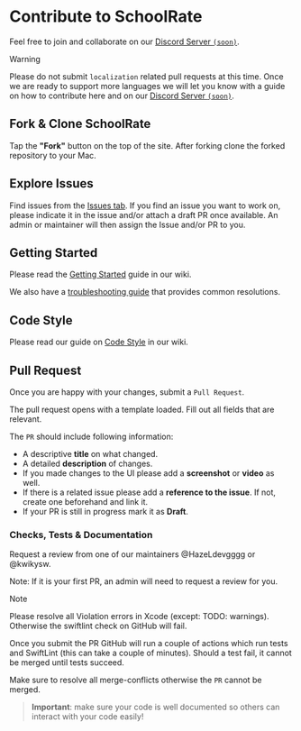 # Contribute to SchoolRate

Feel free to join and collaborate on our [Discord Server `(soon)`]().

> [!WARNING]
> Please do not submit `localization` related pull requests at this time. 
> Once we are ready to support more languages we will let you know with a guide on how to contribute here and on our [Discord Server `(soon)`]().

## Fork & Clone SchoolRate

Tap the **"Fork"** button on the top of the site. After forking clone the forked repository to your Mac.

## Explore Issues

Find issues from the [Issues tab](https://github.com/SchoolRate/SchoolRate/issues).
If you find an issue you want to work on, please indicate it in the issue and/or attach a draft PR once available. An admin or maintainer will then assign the Issue and/or PR to you.

## Getting Started

Please read the [Getting Started]() guide in our wiki.

We also have a [troubleshooting guide]() that provides common resolutions.

## Code Style

Please read our guide on [Code Style]() in our wiki.

## Pull Request

Once you are happy with your changes, submit a `Pull Request`.

The pull request opens with a template loaded. Fill out all fields that are relevant.

The `PR` should include following information:
* A descriptive **title** on what changed.
* A detailed **description** of changes.
* If you made changes to the UI please add a **screenshot** or **video** as well.
* If there is a related issue please add a **reference to the issue**. If not, create one beforehand and link it.
* If your PR is still in progress mark it as **Draft**.

### Checks, Tests & Documentation

Request a review from one of our maintainers @HazeLdevgggg or @kwikysw.

Note: If it is your first PR, an admin will need to request a review for you.

> [!Note]
> Please resolve all Violation errors in Xcode (except: TODO: warnings). Otherwise the swiftlint check on GitHub will fail.

Once you submit the PR GitHub will run a couple of actions which run tests and SwiftLint (this can take a couple of minutes). Should a test fail, it cannot be merged until tests succeed.

Make sure to resolve all merge-conflicts otherwise the `PR` cannot be merged.

> **Important**: make sure your code is well documented so others can interact with your code easily!